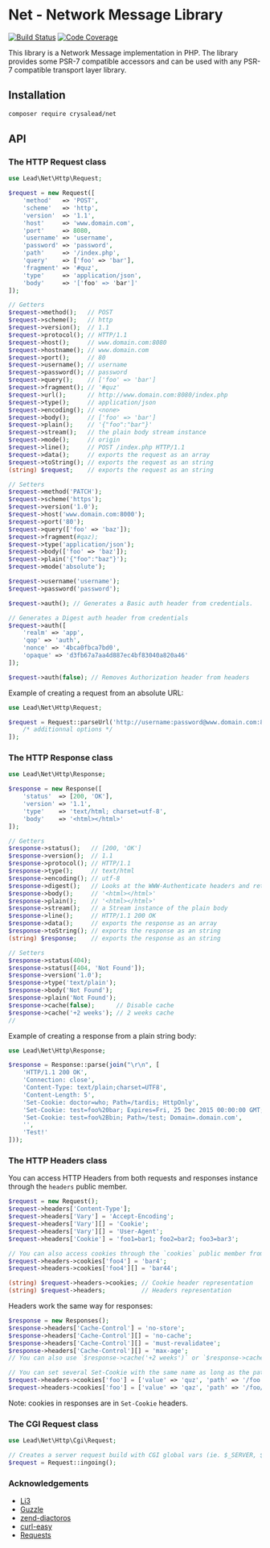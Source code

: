 # Net - Network Message Library

[![Build Status](https://travis-ci.org/crysalead/net.svg?branch=master)](https://travis-ci.org/crysalead/net)
[![Code Coverage](https://scrutinizer-ci.com/g/crysalead/net/badges/coverage.png?b=master)](https://scrutinizer-ci.com/g/crysalead/net/)

This library is a Network Message implementation in PHP. The library provides some PSR-7 compatible accessors and can be used with any PSR-7 compatible transport layer library.

## Installation

```bash
composer require crysalead/net
```

## API

### The HTTP Request class

```php
use Lead\Net\Http\Request;

$request = new Request([
    'method'   => 'POST',
    'scheme'   => 'http',
    'version'  => '1.1',
    'host'     => 'www.domain.com',
    'port'     => 8080,
    'username' => 'username',
    'password' => 'password',
    'path'     => '/index.php',
    'query'    => ['foo' => 'bar'],
    'fragment' => '#quz',
    'type'     => 'application/json',
    'body'     => '['foo' => 'bar']'
]);

// Getters
$request->method();   // POST
$request->scheme();   // http
$request->version();  // 1.1
$request->protocol(); // HTTP/1.1
$request->host();     // www.domain.com:8080
$request->hostname(); // www.domain.com
$request->port();     // 80
$request->username(); // username
$request->password(); // password
$request->query();    // ['foo' => 'bar']
$request->fragment(); // '#quz'
$request->url();      // http://www.domain.com:8080/index.php
$request->type();     // application/json
$request->encoding(); // <none>
$request->body();     // ['foo' => 'bar']
$request->plain();    // '{"foo":"bar"}'
$request->stream();   // the plain body stream instance
$request->mode();     // origin
$request->line();     // POST /index.php HTTP/1.1
$request->data();     // exports the request as an array
$request->toString(); // exports the request as an string
(string) $request;    // exports the request as an string

// Setters
$request->method('PATCH');
$request->scheme('https');
$request->version('1.0');
$request->host('www.domain.com:8000');
$request->port('80');
$request->query(['foo' => 'baz']);
$request->fragment(#qaz);
$request->type('application/json');
$request->body(['foo' => 'baz']);
$request->plain('{"foo":"baz"}');
$request->mode('absolute');

$request->username('username');
$request->password('password');

$request->auth(); // Generates a Basic auth header from credentials.

// Generates a Digest auth header from credentials
$request->auth([
    'realm' => 'app',
    'qop' => 'auth',
    'nonce' => '4bca0fbca7bd0',
    'opaque' => 'd3fb67a7aa4d887ec4bf83040a820a46'
]);

$request->auth(false); // Removes Authorization header from headers
```

Example of creating a request from an absolute URL:

```php
use Lead\Net\Http\Request;

$request = Request::parseUrl('http://username:password@www.domain.com:8080/index.php', [
    /* additionnal options */
]);

```

### The HTTP Response class

```php
use Lead\Net\Http\Response;

$response = new Response([
    'status'  => [200, 'OK'],
    'version' => '1.1',
    'type'    => 'text/html; charset=utf-8',
    'body'    => '<html></html>'
]);

// Getters
$response->status();   // [200, 'OK']
$response->version();  // 1.1
$response->protocol(); // HTTP/1.1
$response->type();     // text/html
$response->encoding(); // utf-8
$response->digest();   // Looks at the WWW-Authenticate headers and returns an array of key/values.
$response->body();     // '<html></html>'
$response->plain();    // '<html></html>'
$response->stream();   // a Stream instance of the plain body
$response->line();     // HTTP/1.1 200 OK
$response->data();     // exports the response as an array
$response->toString(); // exports the response as an string
(string) $response;    // exports the response as an string

// Setters
$response->status(404);
$response->status([404, 'Not Found']);
$response->version('1.0');
$response->type('text/plain');
$response->body('Not Found');
$response->plain('Not Found');
$response->cache(false);      // Disable cache
$response->cache('+2 weeks'); // 2 weeks cache
//
```

Example of creating a response from a plain string body:

```php
use Lead\Net\Http\Response;

$response = Response::parse(join("\r\n", [
    'HTTP/1.1 200 OK',
    'Connection: close',
    'Content-Type: text/plain;charset=UTF8',
    'Content-Length: 5',
    'Set-Cookie: doctor=who; Path=/tardis; HttpOnly',
    'Set-Cookie: test=foo%20bar; Expires=Fri, 25 Dec 2015 00:00:00 GMT; Secure',
    'Set-Cookie: test=foo%2Bbin; Path=/test; Domain=.domain.com',
    '',
    'Test!'
]));

```

### The HTTP Headers class

You can access HTTP Headers from both requests and responses instance through the `headers` public member.

```php
$request = new Request();
$request->headers['Content-Type'];
$request->headers['Vary'] = 'Accept-Encoding';
$request->headers['Vary'][] = 'Cookie';
$request->headers['Vary'][] = 'User-Agent';
$request->headers['Cookie'] = 'foo1=bar1; foo2=bar2; foo3=bar3';

// You can also access cookies through the `cookies` public member from headers.
$request->headers->cookies['foo4'] = 'bar4';
$request->headers->cookies['foo4'][] = 'bar44';

(string) $request->headers->cookies; // Cookie header representation
(string) $request->headers;          // Headers representation
```

Headers work the same way for responses:

```php
$response = new Responses();
$response->headers['Cache-Control'] = 'no-store';
$response->headers['Cache-Control'][] = 'no-cache';
$response->headers['Cache-Control'][] = 'must-revalidatee';
$response->headers['Cache-Control'][] = 'max-age';
// You can also use `$response->cache('+2 weeks')` or `$response->cache(false)` to  control caches;

// You can set several Set-Cookie with the same name as long as the path and or domain differ.
$request->headers->cookies['foo'] = ['value' => 'quz', 'path' => '/foo'];
$request->headers->cookies['foo'] = ['value' => 'qaz', 'path' => '/foo/bar'];

```

Note: cookies in responses are in `Set-Cookie` headers.

### The CGI Request class

```php
use Lead\Net\Http\Cgi\Request;

// Creates a server request build with CGI global vars (ie. $_SERVER, $_POST, $_GET, $_COOKIE, $_FILES)
$request = Request::ingoing();
```

### Acknowledgements

- [Li3](https://github.com/UnionOfRAD/lithium)
- [Guzzle](https://github.com/guzzle/guzzle)
- [zend-diactoros](https://github.com/zendframework/zend-diactoros)
- [curl-easy](https://github.com/stil/curl-easy)
- [Requests](https://github.com/rmccue/Requests)
